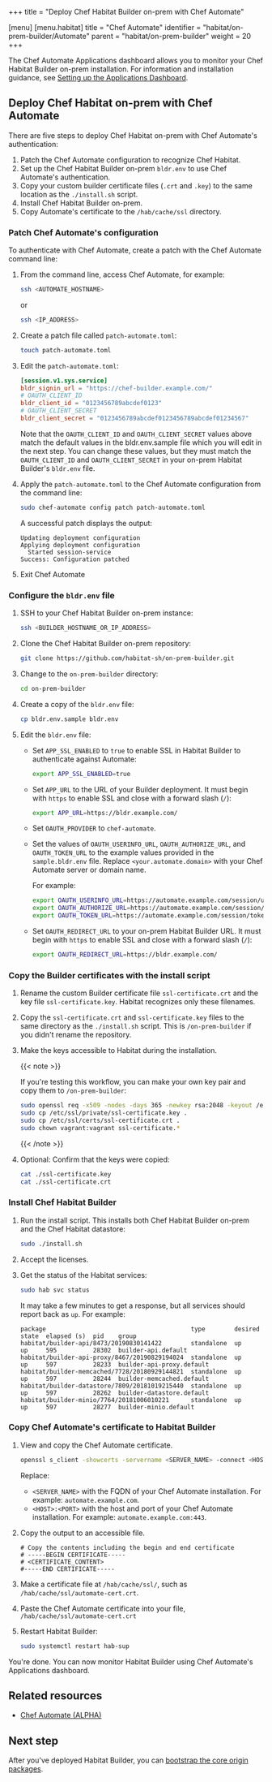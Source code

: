 +++
title = "Deploy Chef Habitat Builder on-prem with Chef Automate"

[menu]
  [menu.habitat]
    title = "Chef Automate"
    identifier = "habitat/on-prem-builder/Automate"
    parent = "habitat/on-prem-builder"
    weight = 20
+++

The Chef Automate Applications dashboard allows you to monitor your Chef Habitat Builder on-prem installation.
For information and installation guidance, see [Setting up the Applications Dashboard](https://docs.chef.io/automate/applications_setup/).

## Deploy Chef Habitat on-prem with Chef Automate

There are five steps to deploy Chef Habitat on-prem with Chef Automate's authentication:

1. Patch the Chef Automate configuration to recognize Chef Habitat.
1. Set up the Chef Habitat Builder on-prem `bldr.env` to use Chef Automate's authentication.
1. Copy your custom builder certificate files (`.crt` and `.key`) to the same location as the `./install.sh` script.
1. Install Chef Habitat Builder on-prem.
1. Copy Automate's certificate to the `/hab/cache/ssl` directory.

### Patch Chef Automate's configuration

To authenticate with Chef Automate, create a patch with the Chef Automate command line:

1. From the command line, access Chef Automate, for example:

    ```bash
    ssh <AUTOMATE_HOSTNAME>
    ```

    or

    ```bash
    ssh <IP_ADDRESS>
    ```

1. Create a patch file called `patch-automate.toml`:

    ```bash
    touch patch-automate.toml
    ```

1. Edit the `patch-automate.toml`:

    ```toml
    [session.v1.sys.service]
    bldr_signin_url = "https://chef-builder.example.com/"
    # OAUTH_CLIENT_ID
    bldr_client_id = "0123456789abcdef0123"
    # OAUTH_CLIENT_SECRET
    bldr_client_secret = "0123456789abcdef0123456789abcdef01234567"
    ```

    Note that the `OAUTH_CLIENT_ID` and `OAUTH_CLIENT_SECRET` values above match the default values in the bldr.env.sample file which you will edit in the next step. You can change these values, but they must match the `OAUTH_CLIENT_ID` and `OAUTH_CLIENT_SECRET` in your on-prem Habitat Builder's `bldr.env` file.

1. Apply the `patch-automate.toml` to the Chef Automate configuration from the command line:

    ```bash
    sudo chef-automate config patch patch-automate.toml
    ```

    A successful patch displays the output:

    ```shell
    Updating deployment configuration
    Applying deployment configuration
      Started session-service
    Success: Configuration patched
    ```

1. Exit Chef Automate

### Configure the `bldr.env` file

1. SSH to your Chef Habitat Builder on-prem instance:

    ```bash
    ssh <BUILDER_HOSTNAME_OR_IP_ADDRESS>
    ```

1. Clone the Chef Habitat Builder on-prem repository:

    ```bash
    git clone https://github.com/habitat-sh/on-prem-builder.git
    ```

1. Change to the `on-prem-builder` directory:

    ```bash
    cd on-prem-builder
    ```

1. Create a copy of the `bldr.env` file:

    ```bash
    cp bldr.env.sample bldr.env
    ```

1. Edit the `bldr.env` file:

    - Set `APP_SSL_ENABLED` to `true` to enable SSL in Habitat Builder to authenticate against Automate:

      ```sh
      export APP_SSL_ENABLED=true
      ```

    - Set `APP_URL` to the URL of your Builder deployment. It must begin with `https` to enable SSL and close with a forward slash (`/`):

      ```sh
      export APP_URL=https://bldr.example.com/
      ```

    - Set `OAUTH_PROVIDER` to `chef-automate`.

    - Set the values of `OAUTH_USERINFO_URL`, `OAUTH_AUTHORIZE_URL`, and `OAUTH_TOKEN_URL` to the example values provided in the `sample.bldr.env` file. Replace `<your.automate.domain>` with your Chef Automate server or domain name.

      For example:

      ```sh
      export OAUTH_USERINFO_URL=https://automate.example.com/session/userinfo
      export OAUTH_AUTHORIZE_URL=https://automate.example.com/session/new
      export OAUTH_TOKEN_URL=https://automate.example.com/session/token
      ```

    - Set `OAUTH_REDIRECT_URL` to your on-prem Habitat Builder URL. It must begin with `https` to enable SSL and close with a forward slash (`/`):

      ```sh
      export OAUTH_REDIRECT_URL=https://bldr.example.com/
      ```

### Copy the Builder certificates with the install script

1. Rename the custom Builder certificate file `ssl-certificate.crt` and the key file `ssl-certificate.key`.
   Habitat recognizes only these filenames.
1. Copy the `ssl-certificate.crt` and `ssl-certificate.key` files to the same directory as the `./install.sh` script. This is `/on-prem-builder` if you didn't rename the repository.
1. Make the keys accessible to Habitat during the installation.

    {{< note >}}

    If you're testing this workflow, you can make your own key pair and copy them to `/on-prem-builder`:

    ```bash
    sudo openssl req -x509 -nodes -days 365 -newkey rsa:2048 -keyout /etc/ssl/private/ssl-certificate.key -out /etc/ssl/certs/ssl-certificate.crt
    sudo cp /etc/ssl/private/ssl-certificate.key .
    sudo cp /etc/ssl/certs/ssl-certificate.crt .
    sudo chown vagrant:vagrant ssl-certificate.*
    ```

    {{< /note >}}

1. Optional: Confirm that the keys were copied:

    ```bash
    cat ./ssl-certificate.key
    cat ./ssl-certificate.crt
    ```

### Install Chef Habitat Builder

1. Run the install script. This installs both Chef Habitat Builder on-prem and the Chef Habitat datastore:

    ```bash
    sudo ./install.sh
    ```

1. Accept the licenses.
1. Get the status of the Habitat services:

    ```bash
    sudo hab svc status
    ```

    It may take a few minutes to get a response, but all services should report back as `up`. For example:

    ```shell
    package                                        type        desired  state  elapsed (s)  pid    group
    habitat/builder-api/8473/20190830141422        standalone  up       up     595          28302  builder-api.default
    habitat/builder-api-proxy/8467/20190829194024  standalone  up       up     597          28233  builder-api-proxy.default
    habitat/builder-memcached/7728/20180929144821  standalone  up       up     597          28244  builder-memcached.default
    habitat/builder-datastore/7809/20181019215440  standalone  up       up     597          28262  builder-datastore.default
    habitat/builder-minio/7764/20181006010221      standalone  up       up     597          28277  builder-minio.default
    ```

### Copy Chef Automate's certificate to Habitat Builder

1. View and copy the Chef Automate certificate.

    ```bash
    openssl s_client -showcerts -servername <SERVER_NAME> -connect <HOST>:<PORT> < /dev/null | openssl x509
    ```

    Replace:

    - `<SERVER_NAME>` with the FQDN of your Chef Automate installation. For example: `automate.example.com`.
    - `<HOST>:<PORT>` with the host and port of your Chef Automate installation. For example: `automate.example.com:443`.

1. Copy the output to an accessible file.

    ```shell
    # Copy the contents including the begin and end certificate
    # -----BEGIN CERTIFICATE-----
    # <CERTIFICATE_CONTENT>
    #-----END CERTIFICATE-----
    ```

1. Make a certificate file at `/hab/cache/ssl/`, such as `/hab/cache/ssl/automate-cert.crt`.
1. Paste the Chef Automate certificate into your file, `/hab/cache/ssl/automate-cert.crt`
1. Restart Habitat Builder:

    ```bash
    sudo systemctl restart hab-sup
    ```

You're done. You can now monitor Habitat Builder using Chef Automate's Applications dashboard.

## Related resources

- [Chef Automate (ALPHA)](https://docs.chef.io/automate/configuration/#alpha-setting-up-automate-as-an-oauth-provider-for-habitat-builder)

## Next step

After you've deployed Habitat Builder, you can [bootstrap the core origin packages](./bootstrap-core.md).
